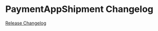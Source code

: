 # PaymentAppShipment Changelog

[Release Changelog](https://github.com/spryker/payment-app-shipment/releases)
